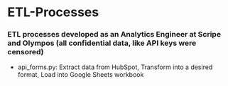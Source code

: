 # ETL-Processes

### ETL processes developed as an Analytics Engineer at Scripe and Olympos (all confidential data, like API keys were censored)
- api_forms.py: Extract data from HubSpot, Transform into a desired format, Load into Google Sheets workbook
